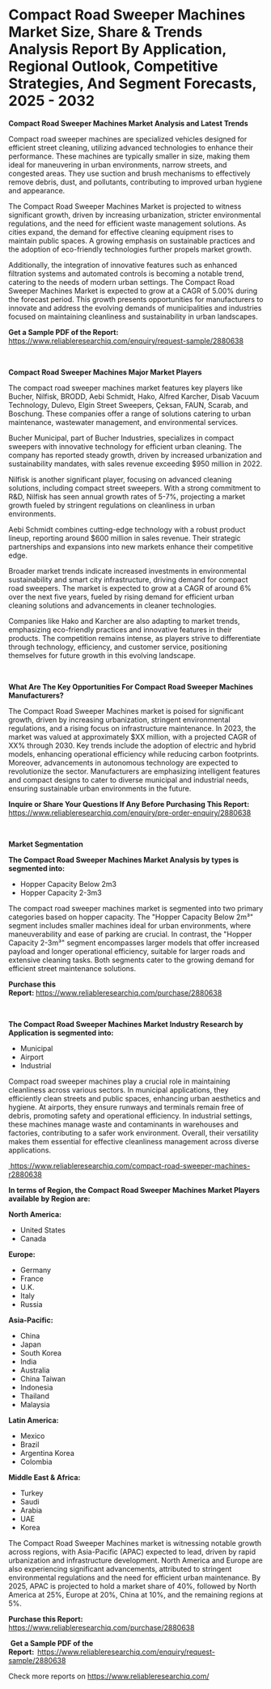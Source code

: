 <p><h1>Compact Road Sweeper Machines Market Size, Share & Trends Analysis Report By Application, Regional Outlook, Competitive Strategies, And Segment Forecasts, 2025 - 2032</h1></p><p><strong>Compact Road Sweeper Machines Market Analysis and Latest Trends</strong></p>
<p><p>Compact road sweeper machines are specialized vehicles designed for efficient street cleaning, utilizing advanced technologies to enhance their performance. These machines are typically smaller in size, making them ideal for maneuvering in urban environments, narrow streets, and congested areas. They use suction and brush mechanisms to effectively remove debris, dust, and pollutants, contributing to improved urban hygiene and appearance.</p><p>The Compact Road Sweeper Machines Market is projected to witness significant growth, driven by increasing urbanization, stricter environmental regulations, and the need for efficient waste management solutions. As cities expand, the demand for effective cleaning equipment rises to maintain public spaces. A growing emphasis on sustainable practices and the adoption of eco-friendly technologies further propels market growth.</p><p>Additionally, the integration of innovative features such as enhanced filtration systems and automated controls is becoming a notable trend, catering to the needs of modern urban settings. The Compact Road Sweeper Machines Market is expected to grow at a CAGR of 5.00% during the forecast period. This growth presents opportunities for manufacturers to innovate and address the evolving demands of municipalities and industries focused on maintaining cleanliness and sustainability in urban landscapes.</p></p>
<p><strong>Get a Sample PDF of the Report:&nbsp;</strong> <a href="https://www.reliableresearchiq.com/enquiry/request-sample/2880638?utm_campaign=2269&utm_medium=2&utm_source=Github&utm_content=ia&utm_term=12032025&utm_id=compact-road-sweeper-machines">https://www.reliableresearchiq.com/enquiry/request-sample/2880638</a></p>
<p>&nbsp;</p>
<p><strong>Compact Road Sweeper Machines Major Market Players</strong></p>
<p><p>The compact road sweeper machines market features key players like Bucher, Nilfisk, BRODD, Aebi Schmidt, Hako, Alfred Karcher, Disab Vacuum Technology, Dulevo, Elgin Street Sweepers, Çeksan, FAUN, Scarab, and Boschung. These companies offer a range of solutions catering to urban maintenance, wastewater management, and environmental services.</p><p>Bucher Municipal, part of Bucher Industries, specializes in compact sweepers with innovative technology for efficient urban cleaning. The company has reported steady growth, driven by increased urbanization and sustainability mandates, with sales revenue exceeding $950 million in 2022.</p><p>Nilfisk is another significant player, focusing on advanced cleaning solutions, including compact street sweepers. With a strong commitment to R&D, Nilfisk has seen annual growth rates of 5-7%, projecting a market growth fueled by stringent regulations on cleanliness in urban environments.</p><p>Aebi Schmidt combines cutting-edge technology with a robust product lineup, reporting around $600 million in sales revenue. Their strategic partnerships and expansions into new markets enhance their competitive edge.</p><p>Broader market trends indicate increased investments in environmental sustainability and smart city infrastructure, driving demand for compact road sweepers. The market is expected to grow at a CAGR of around 6% over the next five years, fueled by rising demand for efficient urban cleaning solutions and advancements in cleaner technologies.</p><p>Companies like Hako and Karcher are also adapting to market trends, emphasizing eco-friendly practices and innovative features in their products. The competition remains intense, as players strive to differentiate through technology, efficiency, and customer service, positioning themselves for future growth in this evolving landscape.</p></p>
<p>&nbsp;</p>
<p><strong>What Are The Key Opportunities For Compact Road Sweeper Machines Manufacturers?</strong></p>
<p><p>The Compact Road Sweeper Machines market is poised for significant growth, driven by increasing urbanization, stringent environmental regulations, and a rising focus on infrastructure maintenance. In 2023, the market was valued at approximately $XX million, with a projected CAGR of XX% through 2030. Key trends include the adoption of electric and hybrid models, enhancing operational efficiency while reducing carbon footprints. Moreover, advancements in autonomous technology are expected to revolutionize the sector. Manufacturers are emphasizing intelligent features and compact designs to cater to diverse municipal and industrial needs, ensuring sustainable urban environments in the future.</p></p>
<p><strong>Inquire or Share Your Questions If Any Before Purchasing This Report:</strong> <a href="https://www.reliableresearchiq.com/enquiry/pre-order-enquiry/2880638?utm_campaign=2269&utm_medium=2&utm_source=Github&utm_content=ia&utm_term=12032025&utm_id=compact-road-sweeper-machines">https://www.reliableresearchiq.com/enquiry/pre-order-enquiry/2880638</a></p>
<p>&nbsp;</p>
<p><strong>Market Segmentation</strong></p>
<p><strong>The Compact Road Sweeper Machines Market Analysis by types is segmented into:</strong></p>
<p><ul><li>Hopper Capacity Below 2m3</li><li>Hopper Capacity 2-3m3</li></ul></p>
<p><p>The compact road sweeper machines market is segmented into two primary categories based on hopper capacity. The "Hopper Capacity Below 2m³" segment includes smaller machines ideal for urban environments, where maneuverability and ease of parking are crucial. In contrast, the "Hopper Capacity 2-3m³" segment encompasses larger models that offer increased payload and longer operational efficiency, suitable for larger roads and extensive cleaning tasks. Both segments cater to the growing demand for efficient street maintenance solutions.</p></p>
<p><strong>Purchase this Report:&nbsp;</strong><a href="https://www.reliableresearchiq.com/purchase/2880638?utm_campaign=2269&utm_medium=2&utm_source=Github&utm_content=ia&utm_term=12032025&utm_id=compact-road-sweeper-machines">https://www.reliableresearchiq.com/purchase/2880638</a></p>
<p>&nbsp;</p>
<p><strong>The Compact Road Sweeper Machines Market Industry Research by Application is segmented into:</strong></p>
<p><ul><li>Municipal</li><li>Airport</li><li>Industrial</li></ul></p>
<p><p>Compact road sweeper machines play a crucial role in maintaining cleanliness across various sectors. In municipal applications, they efficiently clean streets and public spaces, enhancing urban aesthetics and hygiene. At airports, they ensure runways and terminals remain free of debris, promoting safety and operational efficiency. In industrial settings, these machines manage waste and contaminants in warehouses and factories, contributing to a safer work environment. Overall, their versatility makes them essential for effective cleanliness management across diverse applications.</p></p>
<p><a href="https://www.reliableresearchiq.com/compact-road-sweeper-machines-r2880638?utm_campaign=2269&utm_medium=2&utm_source=Github&utm_content=ia&utm_term=12032025&utm_id=compact-road-sweeper-machines">&nbsp;https://www.reliableresearchiq.com/compact-road-sweeper-machines-r2880638</a></p>
<p><strong>In terms of Region, the Compact Road Sweeper Machines Market Players available by Region are:</strong></p>
<p>
    <p> <strong> North America: </strong>
        <ul>
            <li>United States</li>
            <li>Canada</li>
        </ul>
        </p> 
    <p> <strong> Europe: </strong>
        <ul>
            <li>Germany</li>
            <li>France</li>
            <li>U.K.</li>
            <li>Italy</li>
            <li>Russia</li>
        </ul>
        </p> 
    <p> <strong> Asia-Pacific: </strong>
        <ul>
            <li>China</li>
            <li>Japan</li>
            <li>South Korea</li>
            <li>India</li>
            <li>Australia</li>
            <li>China Taiwan</li>
            <li>Indonesia</li>
            <li>Thailand</li>
            <li>Malaysia</li>
        </ul>
        </p> 
    <p> <strong> Latin America: </strong>
        <ul>
            <li>Mexico</li>
            <li>Brazil</li>
            <li>Argentina Korea</li>
            <li>Colombia</li>
        </ul>
        </p> 
    <p> <strong> Middle East & Africa: </strong>
        <ul>
            <li>Turkey</li>
            <li>Saudi</li>
            <li>Arabia</li>
            <li>UAE</li>
            <li>Korea</li>
        </ul>
    </p>
    </p>
<p><p>The Compact Road Sweeper Machines market is witnessing notable growth across regions, with Asia-Pacific (APAC) expected to lead, driven by rapid urbanization and infrastructure development. North America and Europe are also experiencing significant advancements, attributed to stringent environmental regulations and the need for efficient urban maintenance. By 2025, APAC is projected to hold a market share of 40%, followed by North America at 25%, Europe at 20%, China at 10%, and the remaining regions at 5%.</p></p>
<p><strong>Purchase this Report: </strong><a href="https://www.reliableresearchiq.com/purchase/2880638?utm_campaign=2269&utm_medium=2&utm_source=Github&utm_content=ia&utm_term=12032025&utm_id=compact-road-sweeper-machines">https://www.reliableresearchiq.com/purchase/2880638</a></p>
<p>&nbsp;<strong>Get a Sample PDF of the Report:&nbsp;&nbsp;</strong><a href="https://www.reliableresearchiq.com/enquiry/request-sample/2880638?utm_campaign=2269&utm_medium=2&utm_source=Github&utm_content=ia&utm_term=12032025&utm_id=compact-road-sweeper-machines">https://www.reliableresearchiq.com/enquiry/request-sample/2880638</a></p>
<p><strong></strong></p>
<p>Check more reports on <a href="https://www.reliableresearchiq.com/?utm_campaign=2269&utm_medium=2&utm_source=Github&utm_content=ia&utm_term=12032025&utm_id=compact-road-sweeper-machines">https://www.reliableresearchiq.com/</a></p>